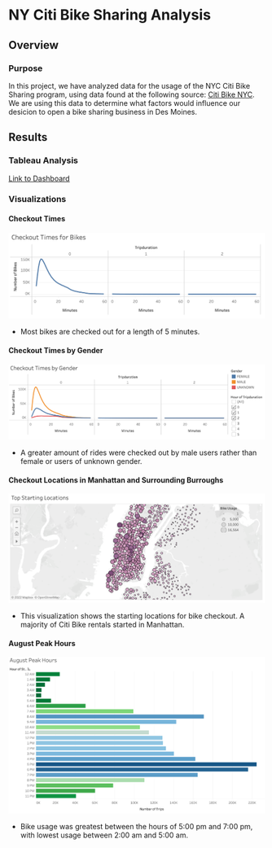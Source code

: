 # NY Citi Bike Sharing Analysis

## Overview
### Purpose
In this project, we have analyzed data for the usage of the NYC Citi Bike Sharing program, using data found at the following source: [Citi Bike NYC](https://ride.citibikenyc.com/system-data). We are using this data to determine what factors would influence our desicion to open a bike sharing business in Des Moines.

## Results

### Tableau Analysis
[Link to Dashboard](https://public.tableau.com/views/NYCCitiBikesChallenge_16433998963730/CitiBike?:language=en-US&:display_count=n&:origin=viz_share_link)

### Visualizations

#### Checkout Times
![checkouttimes](Resources/Checkout_Times.png)
- Most bikes are checked out for a length of 5 minutes.

#### Checkout Times by Gender
![checkouttimesgender](Resources/Checkout_Times_Gender.png)
- A greater amount of rides were checked out by male users rather than female or users of unknown gender.

#### Checkout Locations in Manhattan and Surrounding Burroughs
![checkoutlocations](Resources/Checkout_Locations.png)
- This visualization shows the starting locations for bike checkout. A majority of Citi Bike rentals started in Manhattan.

#### August Peak Hours
![August](Resources/August_Peak_Hours.png)
- Bike usage was greatest between the hours of 5:00 pm and 7:00 pm, with lowest usage between 2:00 am and 5:00 am.

